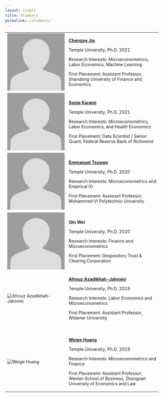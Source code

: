 ```yaml
---
layout: single
title: Students
permalink: /students/
---
```



<table style="width:100%">
  <tr>   
    <td width="40%"><img src="blank.jpg" alt="Chengye Jia" width="100%" > </td>
    <td><p><b><a href="https://chengye-jia.github.io/">Chengye Jia</a></b></p><p>Temple University, Ph.D. 2021</p><p>Research Interests:  Microeconometrics, Labor Economics, Machine Learning</p><p>First Placement: Assistant Professor, Shandong University of Finance and Economics</p> </td>
  </tr>
  <tr>   
    <td width="40%"><img src="blank.jpg" alt="Sonia Karami" width="100%" > </td>
    <td><p><b><a href="https://sites.temple.edu/sonia/">Sonia Karami</a></b></p><p>Temple University, Ph.D. 2021</p><p>Research Interests:  Microeconometrics, Labor Economics, and Health Economics</p><p>First Placement: Data Scientist / Senior Quant, Federal Reserve Bank of Richmond</p></td>
  </tr>
  <tr>   
    <td width="40%"><img src="blank.jpg" alt="Emmanuel Tsyawo" width="100%" > </td>
    <td><p><b><a href="https://estsyawo.github.io/">Emmanuel Tsyawo</a></b></p><p>Temple University, Ph.D. 2020</p><p>Research Interests:  Microeconometrics and Empirical IO</p><p>First Placement: Assistant Professor, Mohammed VI Polytechnic University</p> </td>
  </tr>
  <tr>   
    <td width="40%"><img src="blank.jpg" alt="Qin Wei" width="100%" > </td>
    <td><p><b>Qin Wei</b></p><p>Temple University, Ph.D. 2020</p><p>Research Interests:  Finance and Microeconometrics</p><p>First Placement: Despository Trust & Clearing Corporation</p> </td>
  </tr>
  <tr>   
    <td width="40%"><img src="https://bcallaway11.github.io/files/Afrouz.JPG" alt="Afrouz Azadikhah-Jahromi" width="100%" > </td>
    <td><p><b><a href="https://www.widener.edu/about/faculty-directory/afrouz-azadikhah-jahromi">Afrouz Azadikhah-Jahromi</a></b></p><p>Temple University, Ph.D. 2019</p><p>Research Interests:  Labor Economics and Microeconometrics</p><p>First Placement: Assistant Professor, Widener University</p> </td>
  </tr>
  <tr><td>&nbsp;</td><td>&nbsp;</td></tr>
  <tr>   
    <td width="40%"><img src="https://bcallaway11.github.io/files/weige-photo.jpg" alt="Weige Huang" width="100%" > </td>
    <td><p><b><a href="https://huang.netlify.com">Weige Huang</a></b></p><p>Temple University, Ph.D. 2019</p><p>Research Interests:  Microeconometrics and Finance</p><p>First Placement:  Assistant Professor, Wenlan School of Business, Zhongnan University of Economics and Law</p> </td>
  </tr>
</table>

